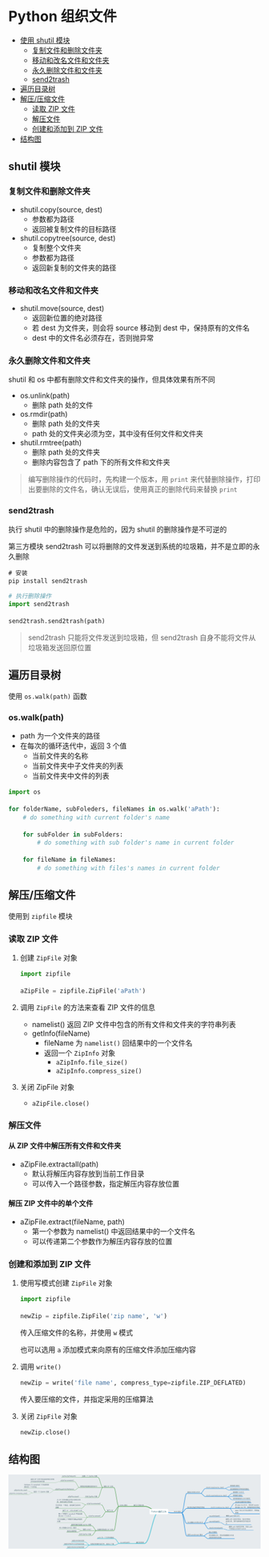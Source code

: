 # Python 组织文件

- [使用 shutil 模块](#shutil-模块)
    - [复制文件和删除文件夹](#复制文件和删除文件夹)
    - [移动和改名文件和文件夹](#移动和改名文件和文件夹)
    - [永久删除文件和文件夹](#永久删除文件和文件夹)
    - [send2trash](#send2trash)
- [遍历目录树](#遍历目录树)
- [解压/压缩文件](#解压压缩文件)
    - [读取 ZIP 文件](#读取-zip-文件)
    - [解压文件](#解压文件)
    - [创建和添加到 ZIP 文件](#创建和添加到-zip-文件)
- [结构图](#结构图)

## shutil 模块

### 复制文件和删除文件夹

- shutil.copy(source, dest)
    - 参数都为路径
    - 返回被复制文件的目标路径
- shutil.copytree(source, dest)
    - 复制整个文件夹
    - 参数都为路径
    - 返回新复制的文件夹的路径

### 移动和改名文件和文件夹

- shutil.move(source, dest)
    - 返回新位置的绝对路径
    - 若 dest 为文件夹，则会将 source 移动到 dest 中，保持原有的文件名
    - dest 中的文件名必须存在，否则抛异常

### 永久删除文件和文件夹

shutil 和 os 中都有删除文件和文件夹的操作，但具体效果有所不同

- os.unlink(path)
    - 删除 path 处的文件
- os.rmdir(path)
    - 删除 path 处的文件夹
    - path 处的文件夹必须为空，其中没有任何文件和文件夹
- shutil.rmtree(path)
    - 删除 path 处的文件夹
    - 删除内容包含了 path 下的所有文件和文件夹

> 编写删除操作的代码时，先构建一个版本，用 `print` 来代替删除操作，打印出要删除的文件名，确认无误后，使用真正的删除代码来替换 `print`

### send2trash

执行 shutil 中的删除操作是危险的，因为 shutil 的删除操作是不可逆的

第三方模块 send2trash 可以将删除的文件发送到系统的垃圾箱，并不是立即的永久删除

```shell
# 安装
pip install send2trash
```

```py
# 执行删除操作
import send2trash

send2trash.send2trash(path)
```

> send2trash 只能将文件发送到垃圾箱，但 send2trash 自身不能将文件从垃圾箱发送回原位置

## 遍历目录树

使用 `os.walk(path)` 函数

### os.walk(path)

- path 为一个文件夹的路径
- 在每次的循环迭代中，返回 3 个值
    - 当前文件夹的名称
    - 当前文件夹中子文件夹的列表
    - 当前文件夹中文件的列表

```py
import os

for folderName, subFoleders, fileNames in os.walk('aPath'):
    # do something with current folder's name
    
    for subFolder in subFolders:
        # do something with sub folder's name in current folder
    
    for fileName in fileNames:
        # do something with files's names in current folder
```

## 解压/压缩文件

使用到 `zipfile` 模块

### 读取 ZIP 文件

1. 创建 `ZipFile` 对象

    ```py
    import zipfile
    
    aZipFile = zipfile.ZipFile('aPath')
    ```

    
2. 调用 `ZipFile` 的方法来查看 ZIP 文件的信息
    - namelist() 返回 ZIP 文件中包含的所有文件和文件夹的字符串列表
    - getInfo(fileName)
        - fileName 为 `namelist()` 回结果中的一个文件名
        - 返回一个 `ZipInfo` 对象
            - `aZipInfo.file_size()`
            - `aZipInfo.compress_size()`

3. 关闭 ZipFile 对象
    - `aZipFile.close()`

### 解压文件

#### 从 ZIP 文件中解压所有文件和文件夹

- aZipFile.extractall(path)
    - 默认将解压内容存放到当前工作目录
    - 可以传入一个路径参数，指定解压内容存放位置

#### 解压 ZIP 文件中的单个文件

- aZipFile.extract(fileName, path)
    - 第一个参数为 namelist() 中返回结果中的一个文件名
    - 可以传递第二个参数作为解压内容存放的位置

### 创建和添加到 ZIP 文件

1. 使用写模式创建 `ZipFile` 对象

    ```py
    import zipfile
    
    newZip = zipfile.ZipFile('zip name', 'w')
    ```

    传入压缩文件的名称，并使用 `w` 模式

    也可以选用 `a` 添加模式来向原有的压缩文件添加压缩内容

2. 调用 `write()`
    
    ```py
    newZip = write('file name', compress_type=zipfile.ZIP_DEFLATED)
    ```

    传入要压缩的文件，并指定采用的压缩算法

3. 关闭 `ZipFile` 对象

    ```py
    newZip.close()
    ```

## 结构图

![](./assets/python-file-organize.png)

